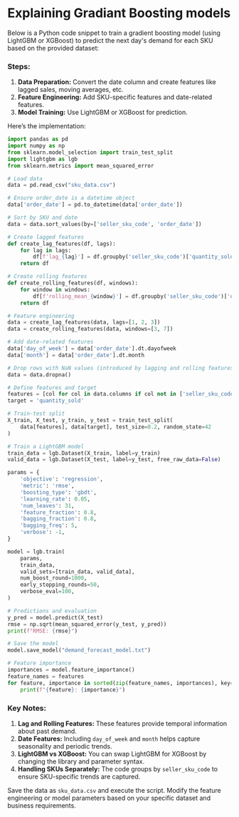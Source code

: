 # Explaining Gradiant Boosting models

Below is a Python code snippet to train a gradient boosting model (using LightGBM or XGBoost) to predict the next day's demand for each SKU based on the provided dataset:

### Steps:
1. **Data Preparation:** Convert the date column and create features like lagged sales, moving averages, etc.
2. **Feature Engineering:** Add SKU-specific features and date-related features.
3. **Model Training:** Use LightGBM or XGBoost for prediction.

Here’s the implementation:

```python
import pandas as pd
import numpy as np
from sklearn.model_selection import train_test_split
import lightgbm as lgb
from sklearn.metrics import mean_squared_error

# Load data
data = pd.read_csv("sku_data.csv")

# Ensure order_date is a datetime object
data['order_date'] = pd.to_datetime(data['order_date'])

# Sort by SKU and date
data = data.sort_values(by=['seller_sku_code', 'order_date'])

# Create lagged features
def create_lag_features(df, lags):
    for lag in lags:
        df[f'lag_{lag}'] = df.groupby('seller_sku_code')['quantity_sold'].shift(lag)
    return df

# Create rolling features
def create_rolling_features(df, windows):
    for window in windows:
        df[f'rolling_mean_{window}'] = df.groupby('seller_sku_code')['quantity_sold'].shift(1).rolling(window).mean()
    return df

# Feature engineering
data = create_lag_features(data, lags=[1, 2, 3])
data = create_rolling_features(data, windows=[3, 7])

# Add date-related features
data['day_of_week'] = data['order_date'].dt.dayofweek
data['month'] = data['order_date'].dt.month

# Drop rows with NaN values (introduced by lagging and rolling features)
data = data.dropna()

# Define features and target
features = [col for col in data.columns if col not in ['seller_sku_code', 'order_date', 'quantity_sold']]
target = 'quantity_sold'

# Train-test split
X_train, X_test, y_train, y_test = train_test_split(
    data[features], data[target], test_size=0.2, random_state=42
)

# Train a LightGBM model
train_data = lgb.Dataset(X_train, label=y_train)
valid_data = lgb.Dataset(X_test, label=y_test, free_raw_data=False)

params = {
    'objective': 'regression',
    'metric': 'rmse',
    'boosting_type': 'gbdt',
    'learning_rate': 0.05,
    'num_leaves': 31,
    'feature_fraction': 0.8,
    'bagging_fraction': 0.8,
    'bagging_freq': 5,
    'verbose': -1,
}

model = lgb.train(
    params,
    train_data,
    valid_sets=[train_data, valid_data],
    num_boost_round=1000,
    early_stopping_rounds=50,
    verbose_eval=100,
)

# Predictions and evaluation
y_pred = model.predict(X_test)
rmse = np.sqrt(mean_squared_error(y_test, y_pred))
print(f"RMSE: {rmse}")

# Save the model
model.save_model("demand_forecast_model.txt")

# Feature importance
importances = model.feature_importance()
feature_names = features
for feature, importance in sorted(zip(feature_names, importances), key=lambda x: x[1], reverse=True):
    print(f"{feature}: {importance}")
```

### Key Notes:
1. **Lag and Rolling Features:** These features provide temporal information about past demand.
2. **Date Features:** Including `day_of_week` and `month` helps capture seasonality and periodic trends.
3. **LightGBM vs XGBoost:** You can swap LightGBM for XGBoost by changing the library and parameter syntax.
4. **Handling SKUs Separately:** The code groups by `seller_sku_code` to ensure SKU-specific trends are captured.

Save the data as `sku_data.csv` and execute the script. Modify the feature engineering or model parameters based on your specific dataset and business requirements.